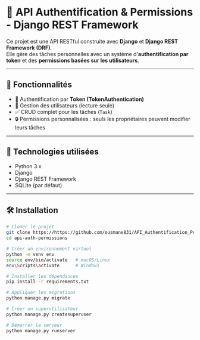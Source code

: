 # 🔐 API Authentification & Permissions - Django REST Framework

Ce projet est une API RESTful construite avec **Django** et **Django REST Framework (DRF)**.  
Elle gère des tâches personnelles avec un système d'**authentification par token** et des **permissions basées sur les utilisateurs**.

---

## 📁 Fonctionnalités

- 🔐 Authentification par **Token (TokenAuthentication)**
- 👥 Gestion des utilisateurs (lecture seule)
- ✅ CRUD complet pour les tâches (`Task`)
- 🔒 Permissions personnalisées : seuls les propriétaires peuvent modifier leurs tâches

---

## 🧱 Technologies utilisées

- Python 3.x
- Django
- Django REST Framework
- SQLite (par défaut)

---

## 🛠️ Installation

```bash
# Cloner le projet
git clone https://https://github.com/ousmane831/API_Authentification_Permissions.git
cd api-auth-permissions

# Créer un environnement virtuel
python -m venv env
source env/bin/activate   # macOS/Linux
env\Scripts\activate      # Windows

# Installer les dépendances
pip install -r requirements.txt

# Appliquer les migrations
python manage.py migrate

# Créer un superutilisateur
python manage.py createsuperuser

# Démarrer le serveur
python manage.py runserver
